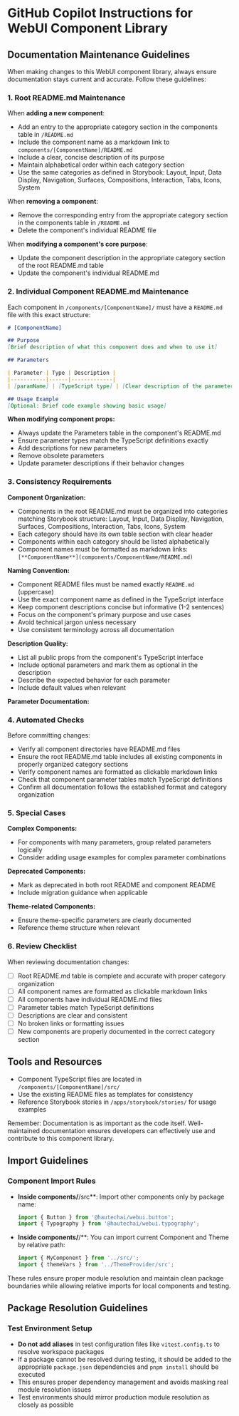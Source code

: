 # GitHub Copilot Instructions for WebUI Component Library

## Documentation Maintenance Guidelines

When making changes to this WebUI component library, always ensure documentation stays current and accurate. Follow these guidelines:

### 1. Root README.md Maintenance

When **adding a new component**:
- Add an entry to the appropriate category section in the components table in `/README.md`
- Include the component name as a markdown link to `components/[ComponentName]/README.md`
- Include a clear, concise description of its purpose
- Maintain alphabetical order within each category section
- Use the same categories as defined in Storybook: Layout, Input, Data Display, Navigation, Surfaces, Compositions, Interaction, Tabs, Icons, System

When **removing a component**:
- Remove the corresponding entry from the appropriate category section in the components table in `/README.md`
- Delete the component's individual README file

When **modifying a component's core purpose**:
- Update the component description in the appropriate category section of the root README.md table
- Update the component's individual README.md

### 2. Individual Component README.md Maintenance

Each component in `/components/[ComponentName]/` must have a `README.md` file with this exact structure:

```markdown
# [ComponentName]

## Purpose
[Brief description of what this component does and when to use it]

## Parameters

| Parameter | Type | Description |
|-----------|------|-------------|
| [paramName] | [TypeScript type] | [Clear description of the parameter's purpose] |

## Usage Example
[Optional: Brief code example showing basic usage]
```

**When modifying component props:**
- Always update the Parameters table in the component's README.md
- Ensure parameter types match the TypeScript definitions exactly
- Add descriptions for new parameters
- Remove obsolete parameters
- Update parameter descriptions if their behavior changes

### 3. Consistency Requirements

**Component Organization:**
- Components in the root README.md must be organized into categories matching Storybook structure: Layout, Input, Data Display, Navigation, Surfaces, Compositions, Interaction, Tabs, Icons, System
- Each category should have its own table section with clear header
- Components within each category should be listed alphabetically
- Component names must be formatted as markdown links: `[**ComponentName**](components/ComponentName/README.md)`

**Naming Convention:**
- Component README files must be named exactly `README.md` (uppercase)
- Use the exact component name as defined in the TypeScript interface
- Keep component descriptions concise but informative (1-2 sentences)
- Focus on the component's primary purpose and use cases
- Avoid technical jargon unless necessary
- Use consistent terminology across all documentation

**Description Quality:**
- List all public props from the component's TypeScript interface
- Include optional parameters and mark them as optional in the description
- Describe the expected behavior for each parameter
- Include default values when relevant

**Parameter Documentation:**

### 4. Automated Checks
Before committing changes:
- Verify all component directories have README.md files
- Ensure the root README.md table includes all existing components in properly organized category sections
- Verify component names are formatted as clickable markdown links
- Check that component parameter tables match TypeScript definitions
- Confirm all documentation follows the established format and category organization

### 5. Special Cases

**Complex Components:**
- For components with many parameters, group related parameters logically
- Consider adding usage examples for complex parameter combinations

**Deprecated Components:**
- Mark as deprecated in both root README and component README
- Include migration guidance when applicable

**Theme-related Components:**
- Ensure theme-specific parameters are clearly documented
- Reference theme structure when relevant

### 6. Review Checklist

When reviewing documentation changes:
- [ ] Root README.md table is complete and accurate with proper category organization
- [ ] All component names are formatted as clickable markdown links
- [ ] All components have individual README.md files
- [ ] Parameter tables match TypeScript definitions
- [ ] Descriptions are clear and consistent
- [ ] No broken links or formatting issues
- [ ] New components are properly documented in the correct category section

## Tools and Resources

- Component TypeScript files are located in `/components/[ComponentName]/src/`
- Use the existing README files as templates for consistency
- Reference Storybook stories in `/apps/storybook/stories/` for usage examples

Remember: Documentation is as important as the code itself. Well-maintained documentation ensures developers can effectively use and contribute to this component library.

## Import Guidelines

### Component Import Rules
- **Inside components/**/src**: Import other components only by package name:
  ```typescript
  import { Button } from '@hautechai/webui.button';
  import { Typography } from '@hautechai/webui.typography';
  ```
- **Inside components/**/**: You can import current Component and Theme by relative path:
  ```typescript
  import { MyComponent } from '../src/';
  import { themeVars } from '../ThemeProvider/src';
  ```

These rules ensure proper module resolution and maintain clean package boundaries while allowing relative imports for local components and testing.

## Package Resolution Guidelines

### Test Environment Setup
- **Do not add aliases** in test configuration files like `vitest.config.ts` to resolve workspace packages
- If a package cannot be resolved during testing, it should be added to the appropriate `package.json` dependencies and `pnpm install` should be executed
- This ensures proper dependency management and avoids masking real module resolution issues
- Test environments should mirror production module resolution as closely as possible